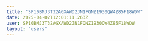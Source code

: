 ```yaml
---
title: "SP10BMJ3T32AGXAWD2JN1FQNZ1930QW4Z85F18WDW"
date: 2025-04-02T12:01:11.263Z
user: SP10BMJ3T32AGXAWD2JN1FQNZ1930QW4Z85F18WDW
layout: "users"
---
```

    